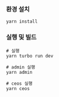 ### 환경 설치

```
yarn install
```

### 실행 및 빌드

```
# 실행
yarn turbo run dev

# admin 실행
yarn admin

# ceos 실행
yarn ceos
```
